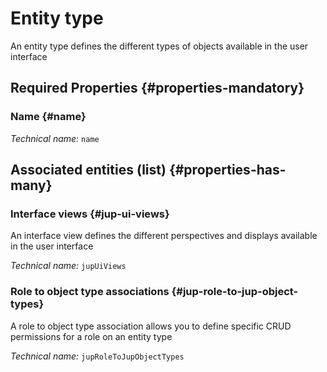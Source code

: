 # Entity type
<!--- THIS FILE IS GENERATED PLEASE DO NOT EDIT IT DIRECTLY --->

An entity type defines the different types of objects available in the user interface

<OH code="jupObjectType"/>




## Required Properties {#properties-mandatory}
    
### Name {#name}



*Technical name:* ```name```
<PH code="jupObjectType:name"/>

    





## Associated entities (list) {#properties-has-many}

### Interface views {#jup-ui-views}

An interface view defines the different perspectives and displays available in the user interface 

*Technical name:* ```jupUiViews```
<PH code="jupObjectType:jupUiViews"/>

### Role to object type associations {#jup-role-to-jup-object-types}

A role to object type association allows you to define specific CRUD permissions for a role on an entity type

*Technical name:* ```jupRoleToJupObjectTypes```
<PH code="jupObjectType:jupRoleToJupObjectTypes"/>





